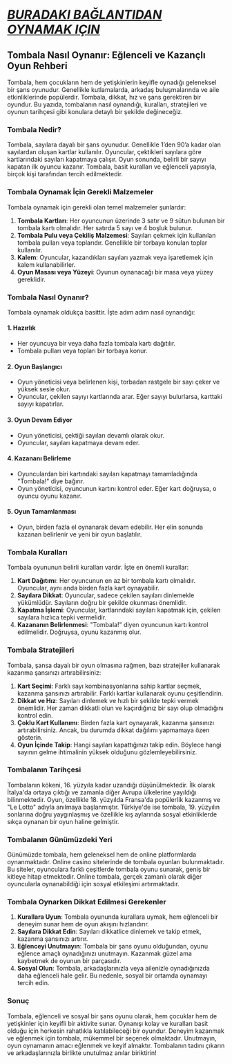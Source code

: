 # [***BURADAKI BAĞLANTIDAN OYNAMAK IÇIN***](https://casinotr.link/gWCRZ4)

## Tombala Nasıl Oynanır: Eğlenceli ve Kazançlı Oyun Rehberi

Tombala, hem çocukların hem de yetişkinlerin keyifle oynadığı geleneksel bir şans oyunudur. Genellikle kutlamalarda, arkadaş buluşmalarında ve aile etkinliklerinde popülerdir. Tombala, dikkat, hız ve şans gerektiren bir oyundur. Bu yazıda, tombalanın nasıl oynandığı, kuralları, stratejileri ve oyunun tarihçesi gibi konulara detaylı bir şekilde değineceğiz.

### Tombala Nedir?

Tombala, sayılara dayalı bir şans oyunudur. Genellikle 1’den 90’a kadar olan sayılardan oluşan kartlar kullanılır. Oyuncular, çektikleri sayılara göre kartlarındaki sayıları kapatmaya çalışır. Oyun sonunda, belirli bir sayıyı kapatan ilk oyuncu kazanır. Tombala, basit kuralları ve eğlenceli yapısıyla, birçok kişi tarafından tercih edilmektedir.

### Tombala Oynamak İçin Gerekli Malzemeler

Tombala oynamak için gerekli olan temel malzemeler şunlardır:

1. **Tombala Kartları**: Her oyuncunun üzerinde 3 satır ve 9 sütun bulunan bir tombala kartı olmalıdır. Her satırda 5 sayı ve 4 boşluk bulunur.
2. **Tombala Pulu veya Çekiliş Malzemesi**: Sayıları çekmek için kullanılan tombala pulları veya toplarıdır. Genellikle bir torbaya konulan toplar kullanılır.
3. **Kalem**: Oyuncular, kazandıkları sayıları yazmak veya işaretlemek için kalem kullanabilirler.
4. **Oyun Masası veya Yüzeyi**: Oyunun oynanacağı bir masa veya yüzey gereklidir.

### Tombala Nasıl Oynanır?

Tombala oynamak oldukça basittir. İşte adım adım nasıl oynandığı:

#### 1. Hazırlık

* Her oyuncuya bir veya daha fazla tombala kartı dağıtılır.
* Tombala pulları veya topları bir torbaya konur.

#### 2. Oyun Başlangıcı

* Oyun yöneticisi veya belirlenen kişi, torbadan rastgele bir sayı çeker ve yüksek sesle okur.
* Oyuncular, çekilen sayıyı kartlarında arar. Eğer sayıyı bulurlarsa, karttaki sayıyı kapatırlar.

#### 3. Oyun Devam Ediyor

* Oyun yöneticisi, çektiği sayıları devamlı olarak okur.
* Oyuncular, sayıları kapatmaya devam eder.

#### 4. Kazananı Belirleme

* Oyunculardan biri kartındaki sayıları kapatmayı tamamladığında "Tombala!" diye bağırır.
* Oyun yöneticisi, oyuncunun kartını kontrol eder. Eğer kart doğruysa, o oyuncu oyunu kazanır.

#### 5. Oyun Tamamlanması

* Oyun, birden fazla el oynanarak devam edebilir. Her elin sonunda kazanan belirlenir ve yeni bir oyun başlatılır.

### Tombala Kuralları

Tombala oyununun belirli kuralları vardır. İşte en önemli kurallar:

1. **Kart Dağıtımı**: Her oyuncunun en az bir tombala kartı olmalıdır. Oyuncular, aynı anda birden fazla kart oynayabilir.
2. **Sayılara Dikkat**: Oyuncular, sadece çekilen sayıları dinlemekle yükümlüdür. Sayıların doğru bir şekilde okunması önemlidir.
3. **Kapatma İşlemi**: Oyuncular, kartlarındaki sayıları kapatmak için, çekilen sayılara hızlıca tepki vermelidir.
4. **Kazananın Belirlenmesi**: "Tombala!" diyen oyuncunun kartı kontrol edilmelidir. Doğruysa, oyunu kazanmış olur.

### Tombala Stratejileri

Tombala, şansa dayalı bir oyun olmasına rağmen, bazı stratejiler kullanarak kazanma şansınızı artırabilirsiniz:

1. **Kart Seçimi**: Farklı sayı kombinasyonlarına sahip kartlar seçmek, kazanma şansınızı artırabilir. Farklı kartlar kullanarak oyunu çeşitlendirin.
2. **Dikkat ve Hız**: Sayıları dinlemek ve hızlı bir şekilde tepki vermek önemlidir. Her zaman dikkatli olun ve kaçırdığınız bir sayı olup olmadığını kontrol edin.
3. **Çoklu Kart Kullanımı**: Birden fazla kart oynayarak, kazanma şansınızı artırabilirsiniz. Ancak, bu durumda dikkat dağılımı yapmamaya özen gösterin.
4. **Oyun İçinde Takip**: Hangi sayıları kapattığınızı takip edin. Böylece hangi sayının gelme ihtimalinin yüksek olduğunu gözlemleyebilirsiniz.

### Tombalanın Tarihçesi

Tombalanın kökeni, 16. yüzyıla kadar uzandığı düşünülmektedir. İlk olarak İtalya'da ortaya çıktığı ve zamanla diğer Avrupa ülkelerine yayıldığı bilinmektedir. Oyun, özellikle 18. yüzyılda Fransa'da popülerlik kazanmış ve "Le Lotto" adıyla anılmaya başlanmıştır. Türkiye'de ise tombala, 19. yüzyılın sonlarına doğru yaygınlaşmış ve özellikle kış aylarında sosyal etkinliklerde sıkça oynanan bir oyun haline gelmiştir.

### Tombalanın Günümüzdeki Yeri

Günümüzde tombala, hem geleneksel hem de online platformlarda oynanmaktadır. Online casino sitelerinde de tombala oyunları bulunmaktadır. Bu siteler, oyunculara farklı çeşitlerde tombala oyunu sunarak, geniş bir kitleye hitap etmektedir. Online tombala, gerçek zamanlı olarak diğer oyuncularla oynanabildiği için sosyal etkileşimi artırmaktadır.

### Tombala Oynarken Dikkat Edilmesi Gerekenler

1. **Kurallara Uyun**: Tombala oyununda kurallara uymak, hem eğlenceli bir deneyim sunar hem de oyun akışını hızlandırır.
2. **Sayılara Dikkat Edin**: Sayıları dikkatlice dinlemek ve takip etmek, kazanma şansınızı artırır.
3. **Eğlenceyi Unutmayın**: Tombala bir şans oyunu olduğundan, oyunu eğlence amaçlı oynadığınızı unutmayın. Kazanmak güzel ama kaybetmek de oyunun bir parçasıdır.
4. **Sosyal Olun**: Tombala, arkadaşlarınızla veya ailenizle oynadığınızda daha eğlenceli hale gelir. Bu nedenle, sosyal bir ortamda oynamayı tercih edin.

### Sonuç

Tombala, eğlenceli ve sosyal bir şans oyunu olarak, hem çocuklar hem de yetişkinler için keyifli bir aktivite sunar. Oynanışı kolay ve kuralları basit olduğu için herkesin rahatlıkla katılabileceği bir oyundur. Deneyim kazanmak ve eğlenmek için tombala, mükemmel bir seçenek olmaktadır. Unutmayın, oyun oynamanın amacı eğlenmek ve keyif almaktır. Tombalanın tadını çıkarın ve arkadaşlarınızla birlikte unutulmaz anılar biriktirin!
